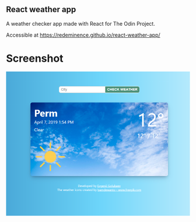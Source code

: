 ## React weather app

A weather checker app made with React for The Odin Project.

Accessible at https://redeminence.github.io/react-weather-app/

# Screenshot
<img src="img/weather_app_screenshot.png" alt="React weather app screenshot">
